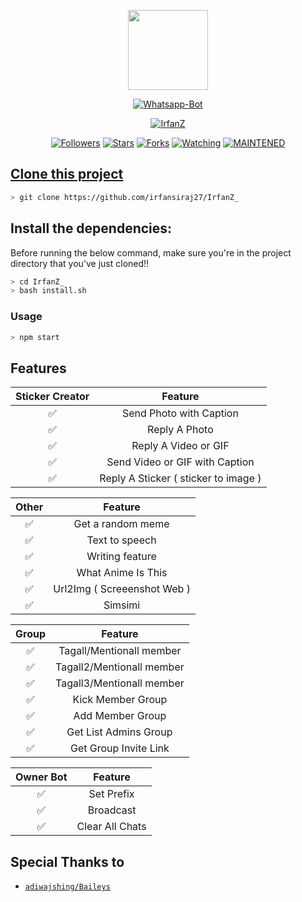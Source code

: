 <p align="center">
<img src="https://static.wikia.nocookie.net/kenja-no-mago/images/8/85/Sizilien_von_klode_1.jpg/revision/latest/top-crop/width/300/height/300?cb=20190417164406" width="128" height="128"/>
</p>
<p align="center">
<a href="#"><img title="Whatsapp-Bot" src="https://img.shields.io/badge/Termux Whatsapp Bot-green?colorA=%23ff0000&colorB=%23017e40&style=for-the-badge"></a>
</p>
<p align="center">
<a href="https://github.com/irfansiraj27"><img title="IrfanZ" src="https://img.shields.io/badge/IrfanZ-irfansiraj27-red.svg?style=for-the-badge&logo=github"></a>
</p>
<p align="center">
<a href="https://github.com/irfansiraj27/followers"><img title="Followers" src="https://img.shields.io/github/followers/irfansiraj27?color=blue&style=flat-square"></a>
<a href="https://github.com/irfansiraj27/IrfanZ_/stargazers/"><img title="Stars" src="https://img.shields.io/github/stars/irfansiraj27/IrfanZ_?color=red&style=flat-square"></a>
<a href="https://github.com/irfansiraj27/IrfanZ_/network/members"><img title="Forks" src="https://img.shields.io/github/forks/irfansiraj27/IrfanZ_color=red&style=flat-square"></a>
<a href="https://github.com/irfansiraj27/IrfanZ_/watchers"><img title="Watching" src="https://img.shields.io/github/watchers/irfansiraj27/IrfanZ_?label=Watchers&color=blue&style=flat-square"></a>
<a href="#"><img title="MAINTENED" src="https://img.shields.io/badge/MAINTENED-YES-blue.svg"</a>
</p>

## Clone this project

```bash
> git clone https://github.com/irfansiraj27/IrfanZ_
```

## Install the dependencies:
Before running the below command, make sure you're in the project directory that
you've just cloned!!

```bash
> cd IrfanZ_
> bash install.sh
```

### Usage
```bash
> npm start
```

## Features

| Sticker Creator |                Feature           |
| :-----------: | :--------------------------------: |
|       ✅       | Send Photo with Caption          |
|       ✅       | Reply A Photo                    |
|       ✅       | Reply A Video or GIF             |
|       ✅       | Send Video or GIF with Caption   |
|       ✅       | Reply A Sticker ( sticker to image ) |

| Other  |                     Feature                     |
| :------------: | :---------------------------------------------: |
|       ✅        |   Get a random meme             |
|       ✅        |   Text to speech                |
|       ✅        |   Writing feature 				|
|       ✅        |   What Anime Is This 			|
|       ✅        |   Url2Img ( Screeenshot Web )   |
|       ✅        |   Simsimi		                |

| Group  |                     Feature               |
| :-----------: | :--------------------------------: |
|       ✅        |   Tagall/Mentionall member       |
|       ✅        |   Tagall2/Mentionall member       |
|       ✅        |   Tagall3/Mentionall member       |
|       ✅        |   Kick Member Group	             |
|       ✅        |   Add Member Group	             |
|       ✅        |   Get List Admins Group          |
|       ✅        |   Get Group Invite Link          |

| Owner Bot  |                     Feature           |
| :-----------: | :--------------------------------: |
|       ✅        |   Set Prefix                     |
|       ✅        |   Broadcast                      |
|       ✅        |   Clear All Chats                |

## Special Thanks to
* [`adiwajshing/Baileys`](https://github.com/adiwajshing/Baileys)





